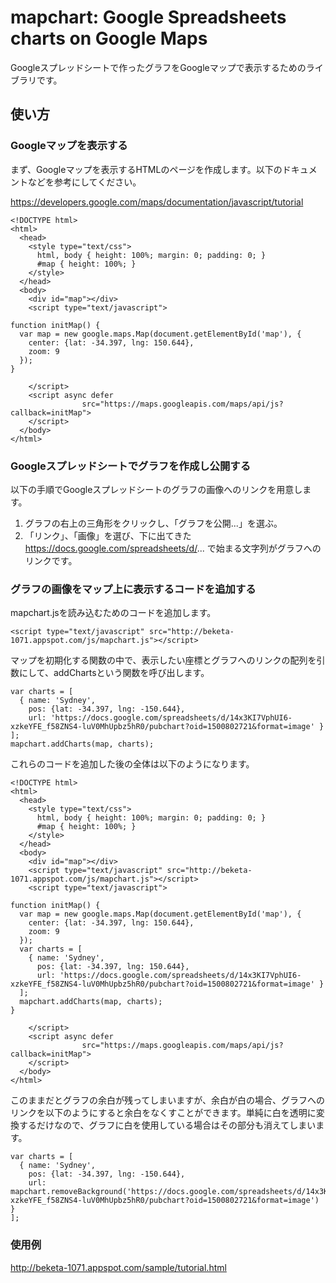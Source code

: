 # mapchart: Google Spreadsheets charts on Google Maps

Googleスプレッドシートで作ったグラフをGoogleマップで表示するためのライブラリです。

## 使い方

### Googleマップを表示する

まず、Googleマップを表示するHTMLのページを作成します。以下のドキュメントなどを参考にしてください。

https://developers.google.com/maps/documentation/javascript/tutorial

```
<!DOCTYPE html>
<html>
  <head>
    <style type="text/css">
      html, body { height: 100%; margin: 0; padding: 0; }
      #map { height: 100%; }
    </style>
  </head>
  <body>
    <div id="map"></div>
    <script type="text/javascript">

function initMap() {
  var map = new google.maps.Map(document.getElementById('map'), {
    center: {lat: -34.397, lng: 150.644},
    zoom: 9
  });
}

    </script>
    <script async defer
                src="https://maps.googleapis.com/maps/api/js?callback=initMap">
    </script>
  </body>
</html>
```

### Googleスプレッドシートでグラフを作成し公開する

以下の手順でGoogleスプレッドシートのグラフの画像へのリンクを用意します。

1. グラフの右上の三角形をクリックし、「グラフを公開...」を選ぶ。
2. 「リンク」、「画像」を選び、下に出てきた https://docs.google.com/spreadsheets/d/... で始まる文字列がグラフへのリンクです。

### グラフの画像をマップ上に表示するコードを追加する

mapchart.jsを読み込むためのコードを追加します。

```
<script type="text/javascript" src="http://beketa-1071.appspot.com/js/mapchart.js"></script> 
```

マップを初期化する関数の中で、表示したい座標とグラフへのリンクの配列を引数にして、addChartsという関数を呼び出します。

```
var charts = [
  { name: 'Sydney',
    pos: {lat: -34.397, lng: -150.644},
    url: 'https://docs.google.com/spreadsheets/d/14x3KI7VphUI6-xzkeYFE_f58ZNS4-luV0MhUpbz5hR0/pubchart?oid=1500802721&format=image' }
];
mapchart.addCharts(map, charts);    
```

これらのコードを追加した後の全体は以下のようになります。

```
<!DOCTYPE html>
<html>
  <head>
    <style type="text/css">
      html, body { height: 100%; margin: 0; padding: 0; }
      #map { height: 100%; }
    </style>
  </head>
  <body>
    <div id="map"></div>
    <script type="text/javascript" src="http://beketa-1071.appspot.com/js/mapchart.js"></script>
    <script type="text/javascript">

function initMap() {
  var map = new google.maps.Map(document.getElementById('map'), {
    center: {lat: -34.397, lng: 150.644},
    zoom: 9
  });
  var charts = [
    { name: 'Sydney',
      pos: {lat: -34.397, lng: 150.644},
      url: 'https://docs.google.com/spreadsheets/d/14x3KI7VphUI6-xzkeYFE_f58ZNS4-luV0MhUpbz5hR0/pubchart?oid=1500802721&format=image' }
  ];
  mapchart.addCharts(map, charts);
}

    </script>
    <script async defer
                src="https://maps.googleapis.com/maps/api/js?callback=initMap">
    </script>
  </body>
</html>
```

このままだとグラフの余白が残ってしまいますが、余白が白の場合、グラフへのリンクを以下のようにすると余白をなくすことができます。単純に白を透明に変換するだけなので、グラフに白を使用している場合はその部分も消えてしまいます。

```
var charts = [
  { name: 'Sydney',
    pos: {lat: -34.397, lng: -150.644},
    url: mapchart.removeBackground('https://docs.google.com/spreadsheets/d/14x3KI7VphUI6-xzkeYFE_f58ZNS4-luV0MhUpbz5hR0/pubchart?oid=1500802721&format=image') }
];
```

### 使用例

http://beketa-1071.appspot.com/sample/tutorial.html
